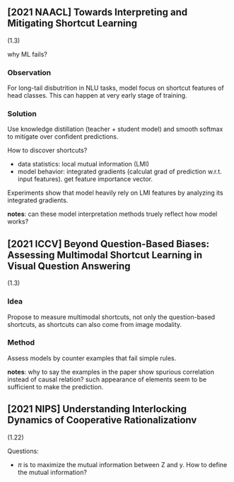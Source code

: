 ## \[2021 NAACL\] Towards Interpreting and Mitigating Shortcut Learning
(1.3)

why ML fails?

### Observation
For long-tail disbutrition in NLU tasks, model focus on shortcut features of head classes. This can happen at very early stage of training.

### Solution
Use knowledge distillation (teacher + student model) and smooth softmax to mitigate over confident predictions.

How to discover shortcuts?
- data statistics: local mutual information (LMI)
- model behavior: integrated gradients (calculat grad of prediction w.r.t. input features). get feature importance vector.

Experiments show that model heavily rely on LMI features by analyzing its integrated gradients.

**notes**: can these model interpretation methods truely reflect how model works?

## \[2021 ICCV\] Beyond Question-Based Biases: Assessing Multimodal Shortcut Learning in Visual Question Answering
(1.3)
### Idea
Propose to measure multimodal shortcuts, not only the question-based shortcuts, as shortcuts can also come from image modality.

### Method
Assess models by counter examples that fail simple rules.

**notes**: why to say the examples in the paper show spurious correlation instead of causal relation? such appearance of elements seem to be sufficient to make the prediction.

## \[2021 NIPS\] Understanding Interlocking Dynamics of Cooperative Rationalizationv
(1.22)

Questions:
- $\pi$ is to maximize the mutual information between Z and y. How to define the mutual information?